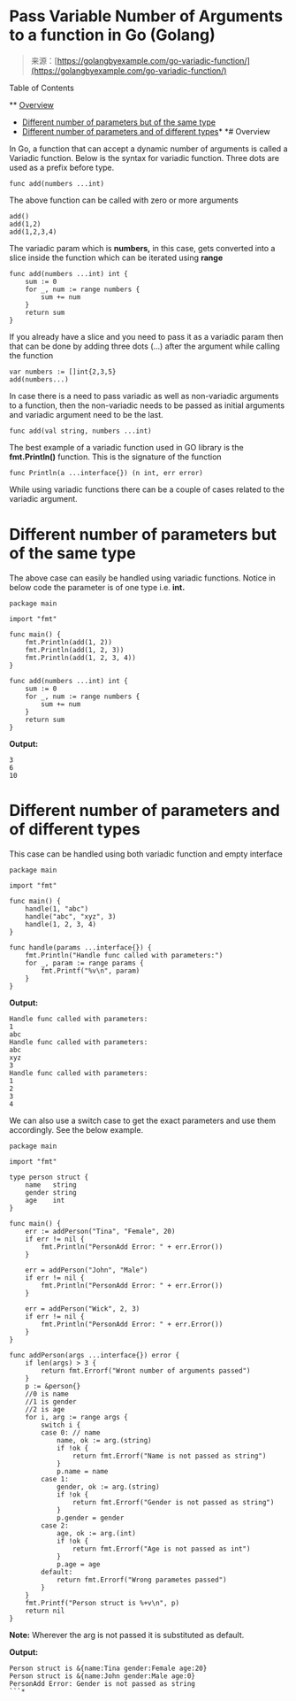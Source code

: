 <!--yml
category: 未分类
date: 2024-10-13 06:11:06
-->

# Pass Variable Number of Arguments to a function in Go (Golang)

> 来源：[https://golangbyexample.com/go-variadic-function/](https://golangbyexample.com/go-variadic-function/)

Table of Contents

 **   [Overview](#Overview "Overview")
*   [Different number of parameters but of the same type](#Different_number_of_parameters_but_of_the_same_type "Different number of parameters but of the same type")
*   [Different number of parameters and of different types](#Different_number_of_parameters_and_of_different_types "Different number of parameters and of different types")*  *# Overview

In Go, a function that can accept a dynamic number of arguments is called a Variadic function. Below is the syntax for variadic function. Three dots are used as a prefix before type.

```
func add(numbers ...int)
```

The above function can be called with zero or more arguments

```
add()
add(1,2)
add(1,2,3,4)
```

The variadic param which is **numbers,** in this case, gets converted into a slice inside the function which can be iterated using **range**

```
func add(numbers ...int) int {
    sum := 0
    for _, num := range numbers {
        sum += num
    }
    return sum
}
```

If you already have a slice and you need to pass it as a variadic param then that can be done by adding three dots (…) after the argument while calling the function

```
var numbers := []int{2,3,5}
add(numbers...)
```

In case there is a need to pass variadic as well as non-variadic arguments to a function, then the non-variadic needs to be passed as initial arguments and variadic argument need to be the last.

```
func add(val string, numbers ...int)
```

The best example of a variadic function used in GO library is the **fmt.Println()** function. This is the signature of the function

```
func Println(a ...interface{}) (n int, err error) 
```

While using variadic functions there can be a couple of cases related to the variadic argument.

# **Different number of parameters but of the same type**

The above case can easily be handled using variadic functions. Notice in below code the parameter is of one type i.e. **int.**

```
package main

import "fmt"

func main() {
    fmt.Println(add(1, 2))
    fmt.Println(add(1, 2, 3))
    fmt.Println(add(1, 2, 3, 4))
}

func add(numbers ...int) int {
    sum := 0
    for _, num := range numbers {
        sum += num
    }
    return sum
}
```

**Output:**

```
3
6
10
```

# **Different number of parameters and of different types**

This case can be handled using both variadic function and empty interface

```
package main

import "fmt"

func main() {
    handle(1, "abc")
    handle("abc", "xyz", 3)
    handle(1, 2, 3, 4)
}

func handle(params ...interface{}) {
    fmt.Println("Handle func called with parameters:")
    for _, param := range params {
        fmt.Printf("%v\n", param)
    }
}
```

**Output:**

```
Handle func called with parameters:
1
abc
Handle func called with parameters:
abc
xyz
3
Handle func called with parameters:
1
2
3
4
```

We can also use a switch case to get the exact parameters and use them accordingly. See the below example.

```
package main

import "fmt"

type person struct {
    name   string
    gender string
    age    int
}

func main() {
    err := addPerson("Tina", "Female", 20)
    if err != nil {
        fmt.Println("PersonAdd Error: " + err.Error())
    }

    err = addPerson("John", "Male")
    if err != nil {
        fmt.Println("PersonAdd Error: " + err.Error())
    }

    err = addPerson("Wick", 2, 3)
    if err != nil {
        fmt.Println("PersonAdd Error: " + err.Error())
    }
}

func addPerson(args ...interface{}) error {
    if len(args) > 3 {
        return fmt.Errorf("Wront number of arguments passed")
    }
    p := &person{}
    //0 is name
    //1 is gender
    //2 is age
    for i, arg := range args {
        switch i {
        case 0: // name
            name, ok := arg.(string)
            if !ok {
                return fmt.Errorf("Name is not passed as string")
            }
            p.name = name
        case 1:
            gender, ok := arg.(string)
            if !ok {
                return fmt.Errorf("Gender is not passed as string")
            }
            p.gender = gender
        case 2:
            age, ok := arg.(int)
            if !ok {
                return fmt.Errorf("Age is not passed as int")
            }
            p.age = age
        default:
            return fmt.Errorf("Wrong parametes passed")
        }
    }
    fmt.Printf("Person struct is %+v\n", p)
    return nil
}
```

**Note:** Wherever the arg is not passed it is substituted as default.

**Output:**

```
Person struct is &{name:Tina gender:Female age:20}
Person struct is &{name:John gender:Male age:0}
PersonAdd Error: Gender is not passed as string
```*